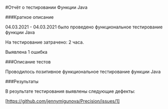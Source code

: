 #Отчёт о тестировании Функции Java

###Краткое описание

04.03.2021 - 04.03.2021 было проведено функциональное тестирование функции Java

На тестирование затрачено: 2 часа.

Выявлена 1 ошибка

###Описание тестов

Проводилось позитивное функциональное тестирование функции Java

###Результаты

В результате тестирования выявлены следующие дефекты:

[https://github.com/jennymigunova/Precision/issues/1]
